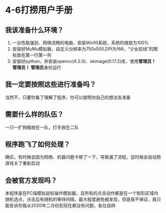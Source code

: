 # 4-6打捞用户手册

## 我该准备什么环境？
1. 一台性能强劲、网络流畅的电脑，安装Win10系统，系统的缩放为100%
2. 安装好MuMu模拟器，自定义分辨率为750x500,DPI为166，“少女前线”的图标放在第一行第一列
3. 安装好python，并安装opencv(4.2.0)、skimage(0.17.2)库，使用**管理员！ 管理员！ 管理员**身份运行

## 我一定要按照这些进行准备吗？
当然不，只要你看了理解了程序，你可以按照你自己的想法去准备

## 需要什么样的队伍？
一只一扩狗粮放在一队，打手放在二队

## 程序跑飞了如何处理？
确实，有时候会因为网络、机器问题卡顿了一下，导致漏了流程，这时候会自动把游戏关了重新启动

## 会被官方发现吗？
本程序是在PC端模拟鼠标操作模拟器，且所有的点击动作都是在一个矩形区域内随机选点，点击后有随机的等待间隔，最大程度避免被发现，但是我不保证，我只能告诉你我从2020年二月份到现在都没有问题，各位自辨
